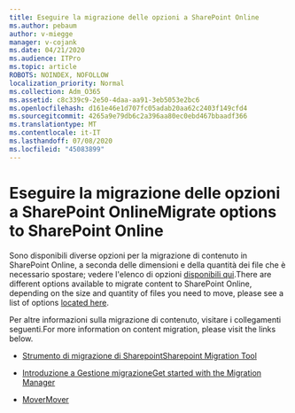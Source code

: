 ```yaml
---
title: Eseguire la migrazione delle opzioni a SharePoint Online
ms.author: pebaum
author: v-miegge
manager: v-cojank
ms.date: 04/21/2020
ms.audience: ITPro
ms.topic: article
ROBOTS: NOINDEX, NOFOLLOW
localization_priority: Normal
ms.collection: Adm_O365
ms.assetid: c8c339c9-2e50-4daa-aa91-3eb5053e2bc6
ms.openlocfilehash: d161e46e1d707fc05adab20aa62c2403f149cfd4
ms.sourcegitcommit: 4265a9e79db6c2a396aa80ec0ebd467bbaadf366
ms.translationtype: MT
ms.contentlocale: it-IT
ms.lasthandoff: 07/08/2020
ms.locfileid: "45083899"
---
```

# <a name="migrate-options-to-sharepoint-online"></a><span data-ttu-id="94e3d-102">Eseguire la migrazione delle opzioni a SharePoint Online</span><span class="sxs-lookup"><span data-stu-id="94e3d-102">Migrate options to SharePoint Online</span></span>

<span data-ttu-id="94e3d-103">Sono disponibili diverse opzioni per la migrazione di contenuto in SharePoint Online, a seconda delle dimensioni e della quantità dei file che è necessario spostare; vedere l'elenco di opzioni [disponibili qui](https://docs.microsoft.com/sharepointmigration/migrate-to-sharepoint-online).</span><span class="sxs-lookup"><span data-stu-id="94e3d-103">There are different options available to migrate content to SharePoint Online, depending on the size and quantity of files you need to move, please see a list of options [located here](https://docs.microsoft.com/sharepointmigration/migrate-to-sharepoint-online).</span></span>

<span data-ttu-id="94e3d-104">Per altre informazioni sulla migrazione di contenuto, visitare i collegamenti seguenti.</span><span class="sxs-lookup"><span data-stu-id="94e3d-104">For more information on content migration, please visit the links below.</span></span>

- [<span data-ttu-id="94e3d-105">Strumento di migrazione di Sharepoint</span><span class="sxs-lookup"><span data-stu-id="94e3d-105">Sharepoint Migration Tool</span></span>](https://docs.microsoft.com/sharepointmigration/introducing-the-sharepoint-migration-tool)

- [<span data-ttu-id="94e3d-106">Introduzione a Gestione migrazione</span><span class="sxs-lookup"><span data-stu-id="94e3d-106">Get started with the Migration Manager</span></span>](https://docs.microsoft.com/sharepointmigration/mm-get-started)

- [<span data-ttu-id="94e3d-107">Mover</span><span class="sxs-lookup"><span data-stu-id="94e3d-107">Mover</span></span>](https://docs.microsoft.com/sharepointmigration/mover-plan-migration)
